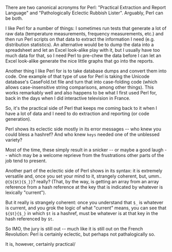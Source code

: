There are two canonical acronyms for Perl: "Practical Extraction and Report Language" and "Pathologically Eclectic Rubbish Lister". Arguably, Perl can be both.

<!--more-->

I like Perl for a number of things: I sometimes run tests that generate a lot of raw data (temperature measurements, frequency measurements, etc.) and then run Perl scripts on that data to extract the information I need (e.g. distribution statistics). An alternative would be to dump the data into a spreadsheet and let an Excel look-alike play with it, but I usually have too much data for that, so I need Perl to pre-chew the data before I can let an Excel look-alike generate the nice little graphs that go into the reports.

Another thing I like Perl for is to take database dumps and convert them into code. One example of that type of use for Perl is taking the Unicode database's CaseFold.txt file and turn that into case-folding code (which allows case-insensitive string comparisons, among other things). This works remarkably well and also happens to be what I first used Perl for, back in the days when I did interactive television in France.

So, it's the practical side of Perl that keeps me coming back to it when I have a lot of data and I need to do extraction and reporting (or code generation).

Perl shows its eclectic side mostly in its error messages -- who knew you could bless a hashref? And who knew `keys` needed one of the unblessed variety?

Most of the time, these simply result in a snicker -- or maybe a good laugh -- which may be a welcome reprieve from the frustrations other parts of the job tend to present.

Another part of the eclectic side of Perl shows in its syntax: it is extremely versatile and, once you set your mind to it, strangely coherent, but, umm.. `@{${$t}{$_}}`? really? (That, by the way, is getting an array from an array reference from a hash reference at the key that is indicated by whatever is lexically "current").

But it really is strangely coherent: once you understand that `$_` is whatever is current, and you grok the logic of what "current" means, you can see that `${$t}{$_}` in which `$t` is a hashref, must be whatever is at that key in the hash referenced by `$t`.

So IMO, the jury is still out -- much like it is still out on the French Revolution: Perl is certainly eclectic, but perhaps not pathalogically so.

It is, however, certainly practical/